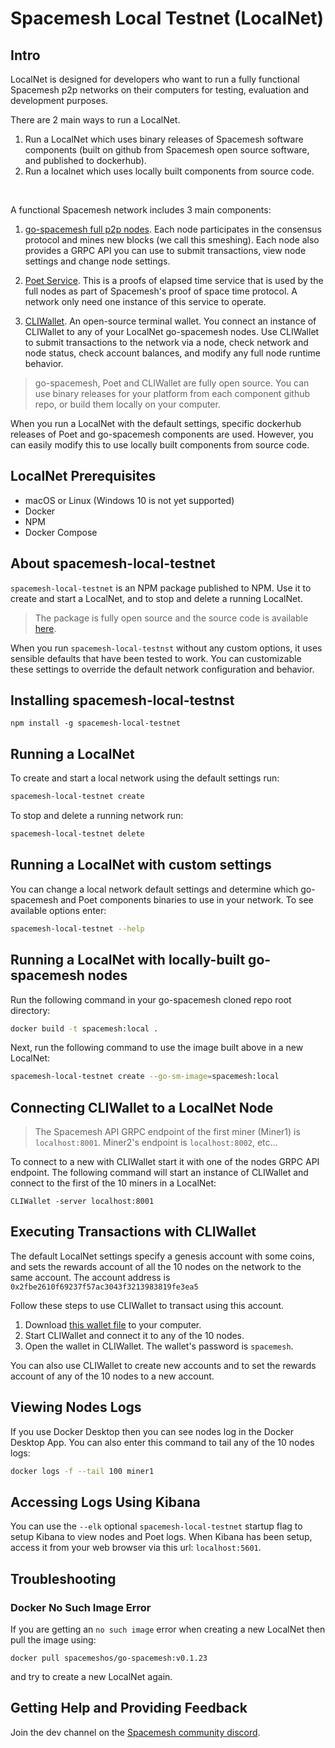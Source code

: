 # Spacemesh Local Testnet (LocalNet)

## Intro
LocalNet is designed for developers who want to run a fully functional Spacemesh p2p networks on their computers for testing, evaluation and development purposes.

There are 2 main ways to run a LocalNet.
1. Run a LocalNet which uses binary releases of Spacemesh software components (built on github from Spacemesh open source software, and published to dockerhub).
2. Run a localnet which uses locally built components from source code.

<br/>

A functional Spacemesh network includes 3 main components:
1. [go-spacemesh full p2p nodes](https://github.com/spacemeshos/go-spacemesh). Each node participates in the consensus protocol and mines new blocks (we call this smeshing). Each node also provides a GRPC API you can use to submit transactions, view node settings and change node settings.
1. [Poet Service](https://github.com/spacemeshos/poet). This is a proofs of elapsed time service that is used by the full nodes as part of Spacemesh's proof of space time protocol. A network only need one instance of this service to operate.

1. [CLIWallet](https://github.com/spacemeshos/cli-wallet). An open-source terminal wallet. You connect an instance of CLIWallet to any of your LocalNet go-spacemesh nodes. Use CLIWallet to submit transactions to the network via a node, check network and node status, check account balances, and modify any full node runtime behavior.

> go-spacemesh, Poet and CLIWallet are fully open source. You can use binary releases for your platform from each component github repo, or build them locally on your computer.

When you run a LocalNet with the default settings, specific dockerhub releases of Poet and go-spacemesh components are used. However, you can easily modify this to use locally built components from source code.

## LocalNet Prerequisites

- macOS or Linux (Windows 10 is not yet supported)
- Docker
- NPM
- Docker Compose

## About spacemesh-local-testnet

`spacemesh-local-testnet` is an NPM package published to NPM. Use it to create and start a LocalNet, and to stop and delete a running LocalNet.

> The package is fully open source and the source code is available [here](https://github.com/spacemeshos/local-testnet).

When you run `spacemesh-local-testnst` without any custom options, it uses sensible defaults that have been tested to work. You can customizable these settings to override the default network configuration and behavior.

## Installing spacemesh-local-testnst

```
npm install -g spacemesh-local-testnet
```

## Running a LocalNet

To create and start a local network using the default settings run:

```bash
spacemesh-local-testnet create
```

To stop and delete a running network run:

```bash
spacemesh-local-testnet delete
```

## Running a LocalNet with custom settings

You can change a local network default settings and determine which go-spacemesh and Poet components binaries to use in your network. To see available options enter:

```bash
spacemesh-local-testnet --help
```

## Running a LocalNet with locally-built go-spacemesh nodes

Run the following command in your go-spacemesh cloned repo root directory:

```bash
docker build -t spacemesh:local .
```

Next, run the following command to use the image built above in a new LocalNet:

```bash
spacemesh-local-testnet create --go-sm-image=spacemesh:local
```

## Connecting CLIWallet to a LocalNet Node

> The Spacemesh API GRPC endpoint of the first miner (Miner1) is `localhost:8001`. Miner2's endpoint is `localhost:8002`, etc...

To connect to a new with CLIWallet start it with one of the nodes GRPC API endpoint. The following command will start an instance of CLIWallet and connect to the first of the 10 miners in a LocalNet:

```
CLIWallet -server localhost:8001
```

## Executing Transactions with CLIWallet

The default LocalNet settings specify a genesis account with some coins, and sets the rewards account of all the 10 nodes on the network to the same account. The account address is `0x2fbe2610f69237f57ac3043f3213983819fe3ea5`

Follow these steps to use CLIWallet to transact using this account.

1. Download [this wallet file](https://raw.githubusercontent.com/spacemeshos/local-testnet/master/cli-wallet.json) to your computer.
1. Start CLIWallet and connect it to any of the 10 nodes.
1. Open the wallet in CLIWallet. The wallet's password is `spacemesh`.

You can also use CLIWallet to create new accounts and to set the rewards account of any of the 10 nodes to a new account.

## Viewing Nodes Logs

If you use Docker Desktop then you can see nodes log in the Docker Desktop App. You can also enter this command to tail any of the 10 nodes logs:

```bash
docker logs -f --tail 100 miner1
```

## Accessing Logs Using Kibana
You can use the `--elk` optional `spacemesh-local-testnet` startup flag to setup Kibana to view nodes and Poet logs. When Kibana has been setup, access it from your web browser via this url: `localhost:5601`.

## Troubleshooting

### Docker No Such Image Error
If you are getting an `no such image` error when creating a new LocalNet then pull the image using:
```
docker pull spacemeshos/go-spacemesh:v0.1.23
```

and try to create a new LocalNet again.


## Getting Help and Providing Feedback
Join the dev channel on the [Spacemesh community discord](https://chat.spacemesh.io/).
